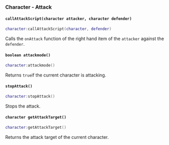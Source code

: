 ### Character - Attack
#### `callAttackScript(character attacker, character defender)`
```lua
character:callAttackScript(character, defender)
```
Calls the `onAttack` function of the right hand item of the `attacker`
against the `defender`.

#### `boolean attackmode()`
```lua
character:attackmode()
```
Returns `true`if the current character is attacking.

#### `stopAttack()`
```lua
character:stopAttack()
```
Stops the attack.
#### `character getAttackTarget()`
```lua
character:getAttackTarget()
```
Returns the attack target of the current character.
